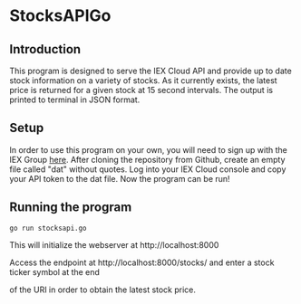 # StocksAPIGo

## Introduction
This program is designed to serve the IEX Cloud API and provide up to date stock information 
on a variety of stocks.  As it currently exists, the latest price is returned for a given stock
at 15 second intervals.  The output is printed to terminal in JSON format.
## Setup
In order to use this program on your own, you will need to sign up with the IEX Group [here](https://iextrading.com/developers/).
After cloning the repository from Github, create an empty file called "dat" without quotes.
Log into your IEX Cloud console and copy your API token to the dat file.
Now the program can be run!
## Running the program
`go run stocksapi.go`

This will initialize the webserver at http://localhost:8000

Access the endpoint at http://localhost:8000/stocks/ and enter a stock ticker symbol at the end

of the URI in order to obtain the latest stock price.
